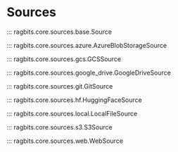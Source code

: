 # Sources

::: ragbits.core.sources.base.Source

::: ragbits.core.sources.azure.AzureBlobStorageSource

::: ragbits.core.sources.gcs.GCSSource

::: ragbits.core.sources.google_drive.GoogleDriveSource

::: ragbits.core.sources.git.GitSource

::: ragbits.core.sources.hf.HuggingFaceSource

::: ragbits.core.sources.local.LocalFileSource

::: ragbits.core.sources.s3.S3Source

::: ragbits.core.sources.web.WebSource
